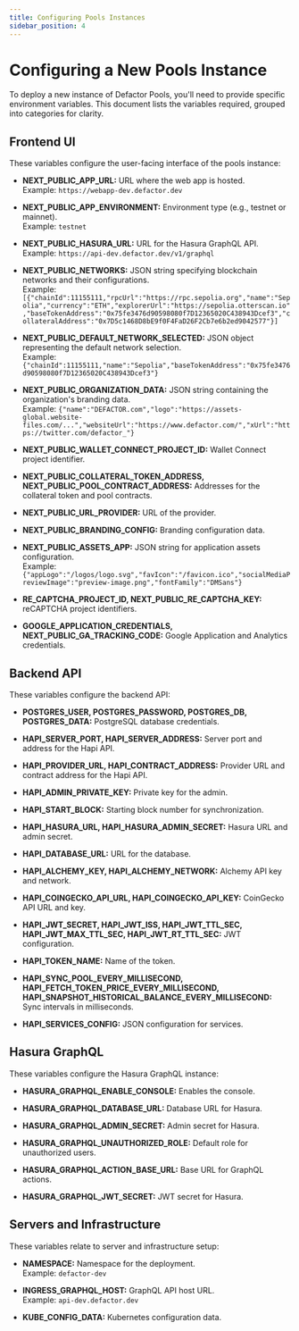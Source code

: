 ```yaml
---
title: Configuring Pools Instances
sidebar_position: 4
---
```


# Configuring a New Pools Instance

To deploy a new instance of Defactor Pools, you'll need to provide specific environment variables. This document lists the variables required, grouped into categories for clarity.

## Frontend UI

These variables configure the user-facing interface of the pools instance:

- **NEXT_PUBLIC_APP_URL:** URL where the web app is hosted.  
  Example: `https://webapp-dev.defactor.dev`

- **NEXT_PUBLIC_APP_ENVIRONMENT:** Environment type (e.g., testnet or mainnet).  
  Example: `testnet`

- **NEXT_PUBLIC_HASURA_URL:** URL for the Hasura GraphQL API.  
  Example: `https://api-dev.defactor.dev/v1/graphql`

- **NEXT_PUBLIC_NETWORKS:** JSON string specifying blockchain networks and their configurations.  
  Example: `[{"chainId":11155111,"rpcUrl":"https://rpc.sepolia.org","name":"Sepolia","currency":"ETH","explorerUrl":"https://sepolia.otterscan.io","baseTokenAddress":"0x75fe3476d90598080f7D12365020C438943Dcef3","collateralAddress":"0x7D5c1468D8bE9f0F4FaD26F2Cb7e6b2ed9042577"}]`

- **NEXT_PUBLIC_DEFAULT_NETWORK_SELECTED:** JSON object representing the default network selection.  
  Example: `{"chainId":11155111,"name":"Sepolia","baseTokenAddress":"0x75fe3476d90598080f7D12365020C438943Dcef3"}`

- **NEXT_PUBLIC_ORGANIZATION_DATA:** JSON string containing the organization's branding data.  
  Example:
  `{"name":"DEFACTOR.com","logo":"https://assets-global.website-files.com/...","websiteUrl":"https://www.defactor.com/","xUrl":"https://twitter.com/defactor_"}`

- **NEXT_PUBLIC_WALLET_CONNECT_PROJECT_ID:** Wallet Connect project identifier.

- **NEXT_PUBLIC_COLLATERAL_TOKEN_ADDRESS, NEXT_PUBLIC_POOL_CONTRACT_ADDRESS:** Addresses for the collateral token and pool contracts.

- **NEXT_PUBLIC_URL_PROVIDER:** URL of the provider.

- **NEXT_PUBLIC_BRANDING_CONFIG:** Branding configuration data.

- **NEXT_PUBLIC_ASSETS_APP:** JSON string for application assets configuration.  
  Example: `{"appLogo":"/logos/logo.svg","favIcon":"/favicon.ico","socialMediaPreviewImage":"preview-image.png","fontFamily":"DMSans"}`

- **RE_CAPTCHA_PROJECT_ID, NEXT_PUBLIC_RE_CAPTCHA_KEY:** reCAPTCHA project identifiers.

- **GOOGLE_APPLICATION_CREDENTIALS, NEXT_PUBLIC_GA_TRACKING_CODE:** Google Application and Analytics credentials.

## Backend API

These variables configure the backend API:

- **POSTGRES_USER, POSTGRES_PASSWORD, POSTGRES_DB, POSTGRES_DATA:** PostgreSQL database credentials.

- **HAPI_SERVER_PORT, HAPI_SERVER_ADDRESS:** Server port and address for the Hapi API.

- **HAPI_PROVIDER_URL, HAPI_CONTRACT_ADDRESS:** Provider URL and contract address for the Hapi API.

- **HAPI_ADMIN_PRIVATE_KEY:** Private key for the admin.

- **HAPI_START_BLOCK:** Starting block number for synchronization.

- **HAPI_HASURA_URL, HAPI_HASURA_ADMIN_SECRET:** Hasura URL and admin secret.

- **HAPI_DATABASE_URL:** URL for the database.

- **HAPI_ALCHEMY_KEY, HAPI_ALCHEMY_NETWORK:** Alchemy API key and network.

- **HAPI_COINGECKO_API_URL, HAPI_COINGECKO_API_KEY:** CoinGecko API URL and key.

- **HAPI_JWT_SECRET, HAPI_JWT_ISS, HAPI_JWT_TTL_SEC, HAPI_JWT_MAX_TTL_SEC, HAPI_JWT_RT_TTL_SEC:** JWT configuration.

- **HAPI_TOKEN_NAME:** Name of the token.

- **HAPI_SYNC_POOL_EVERY_MILLISECOND, HAPI_FETCH_TOKEN_PRICE_EVERY_MILLISECOND, HAPI_SNAPSHOT_HISTORICAL_BALANCE_EVERY_MILLISECOND:** Sync intervals in milliseconds.

- **HAPI_SERVICES_CONFIG:** JSON configuration for services.

## Hasura GraphQL

These variables configure the Hasura GraphQL instance:

- **HASURA_GRAPHQL_ENABLE_CONSOLE:** Enables the console.

- **HASURA_GRAPHQL_DATABASE_URL:** Database URL for Hasura.

- **HASURA_GRAPHQL_ADMIN_SECRET:** Admin secret for Hasura.

- **HASURA_GRAPHQL_UNAUTHORIZED_ROLE:** Default role for unauthorized users.

- **HASURA_GRAPHQL_ACTION_BASE_URL:** Base URL for GraphQL actions.

- **HASURA_GRAPHQL_JWT_SECRET:** JWT secret for Hasura.

## Servers and Infrastructure

These variables relate to server and infrastructure setup:

- **NAMESPACE:** Namespace for the deployment.  
  Example: `defactor-dev`

- **INGRESS_GRAPHQL_HOST:** GraphQL API host URL.  
  Example: `api-dev.defactor.dev`

- **KUBE_CONFIG_DATA:** Kubernetes configuration data.
